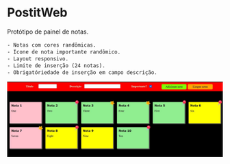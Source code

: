 # PostitWeb
Protótipo de painel de notas.

    - Notas com cores randômicas.
    - Icone de nota importante randômico.
    - Layout responsivo.
    - Limite de inserção (24 notas).
    - Obrigatóriedade de inserção em campo descrição.
    
<img src="./img/PostIt.JPG">